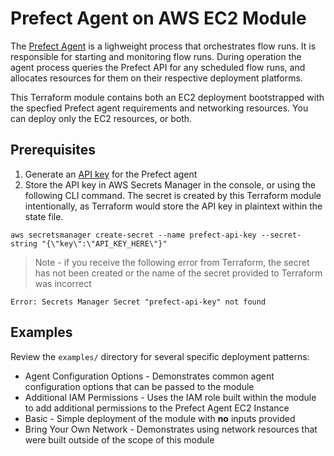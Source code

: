 # Prefect Agent on AWS EC2 Module

The [Prefect Agent](https://docs.prefect.io/orchestration/agents/overview.html) is a lighweight process that orchestrates flow runs.  It is responsible for starting and monitoring flow runs. During operation the agent process queries the Prefect API for any scheduled flow runs, and allocates resources for them on their respective deployment platforms.

This Terraform module contains both an EC2 deployment bootstrapped with the specfied Prefect agent requirements and networking resources. You can deploy only the EC2 resources, or both.

## Prerequisites

1. Generate an [API key](https://docs.prefect.io/orchestration/concepts/api_keys.html#using-api-keys) for the Prefect agent
2. Store the API key in AWS Secrets Manager in the console, or using the following CLI command.  The secret is created by this Terraform module intentionally, as Terraform would store the API key in plaintext within the state file.
```
aws secretsmanager create-secret --name prefect-api-key --secret-string "{\"key\":\"API_KEY_HERE\"}"
```
> Note - if you receive the following error from Terraform, the secret has not been created or the name of the secret provided to Terraform was incorrect
```
Error: Secrets Manager Secret "prefect-api-key" not found
```

## Examples

Review the `examples/` directory for several specific deployment patterns:
* Agent Configuration Options - Demonstrates common agent configuration options that can be passed to the module  
* Additional IAM Permissions - Uses the IAM role built within the module to add additional permissions to the Prefect Agent EC2 Instance
* Basic - Simple deployment of the module with **no** inputs provided
* Bring Your Own Network - Demonstrates using network resources that were built outside of the scope of this module 
